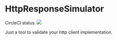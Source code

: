 # HttpResponseSimulator

CircleCI status: ![](https://circleci.com/gh/IamNguele/HttpResponseSimulator/tree/master.svg?style=shield&circle-token=:circle-token)

Just a tool to validate your http client implementation.